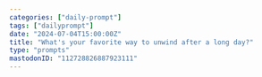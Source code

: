 ```yaml
---
categories: ["daily-prompt"]
tags: ["dailyprompt"]
date: "2024-07-04T15:00:00Z"
title: "What's your favorite way to unwind after a long day?"
type: "prompts"
mastodonID: "112728826887923111"
---
```

